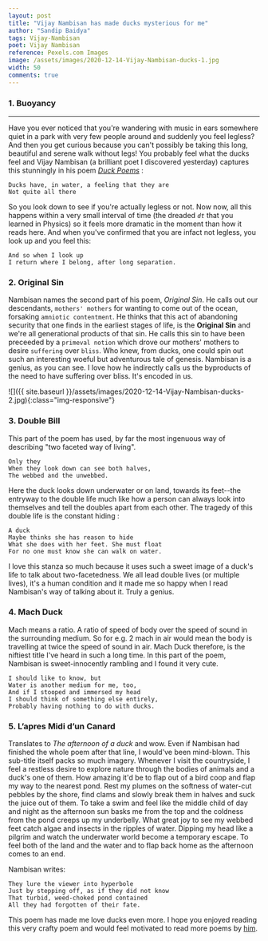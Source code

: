 ```yaml
---
layout: post
title: "Vijay Nambisan has made ducks mysterious for me"
author: "Sandip Baidya"
tags: Vijay-Nambisan
poet: Vijay Nambisan
reference: Pexels.com Images
image: /assets/images/2020-12-14-Vijay-Nambisan-ducks-1.jpg
width: 50
comments: true
---
```


###  1. Buoyancy
---------
Have you ever noticed that you're wandering with music in ears somewhere quiet in a park with very few people around and suddenly you feel legless? And then you get curious because you can't possibly be taking this long, beautiful and serene walk without legs! You probably feel what the ducks feel and Vijay Nambisan (a brilliant poet I discovered yesterday) captures this stunningly in his poem *[Duck Poems](http://poetry.sangamhouse.org/2016/07/duck-poems-by-vijay-nambisan/)* :

	Ducks have, in water, a feeling that they are  
	Not quite all there

So you look down to see if you're actually legless or not. Now now, all this happens within a very small interval of time (the dreaded *``dt``* that you learned in Physics)  so it feels more dramatic in the moment than how it reads here.
And when you've confirmed that you are infact not legless, you look up and you feel this:

	And so when I look up  
	I return where I belong, after long separation.

### 2. Original Sin

Nambisan names the second part of his poem, *Original Sin*. He calls out our descendants, ``mothers' mothers`` for wanting to come out of the ocean, forsaking ``amniotic contentment``. He thinks that this act of abandoning security that one finds in the earliest stages of life, is the **Original Sin** and we're all generational products of that sin. He calls this sin to have been preceeded by a ``primeval notion`` which drove our mothers' mothers to desire ``suffering`` over ``bliss``. Who knew, from ducks, one could spin out such an interesting woeful but adventurous tale of genesis. Nambisan is a genius, as you can see. I love how he indirectly calls us the byproducts of the need to have suffering over bliss. It's encoded in us. 

![]({{ site.baseurl }}/assets/images/2020-12-14-Vijay-Nambisan-ducks-2.jpg){:class="img-responsive"}

### 3. Double Bill

This part of the poem has used, by far the most ingenuous way of describing "two faceted way of living". 

	Only they  
	When they look down can see both halves,  
	The webbed and the unwebbed.

Here the duck looks down underwater or on land, towards its feet--the entryway to the double life much like how a person can always look into themselves and tell the doubles apart from each other. The tragedy of this double life is the constant hiding :

	A duck  
	Maybe thinks she has reason to hide  
	What she does with her feet. She must float  
	For no one must know she can walk on water.

I love this stanza so much because it uses such a sweet image of a duck's life to talk about two-facetedness. We all lead double lives (or multiple lives), it's a human condition and it made me so happy when I read Nambisan's way of talking about it. Truly a genius. 

### 4. Mach Duck

Mach means a ratio. A ratio of speed of body over the speed of sound in the surrounding medium. So for e.g. 2 mach in air would mean the body is travelling at twice the speed of sound in air. Mach Duck therefore, is the niftiest title I've heard in such a long time. In this part of the poem, Nambisan is sweet-innocently rambling and I found it very cute. 

	I should like to know, but  
	Water is another medium for me, too,  
	And if I stooped and immersed my head  
	I should think of something else entirely,  
	Probably having nothing to do with ducks. 

### 5. L’apres Midi d’un Canard

Translates to *The afternoon of a duck* and wow. Even if Nambisan had finished the whole poem after that line, I would've been mind-blown. This sub-title itself packs so much imagery. Whenever I visit the countryside, I feel a restless desire to explore nature through the bodies of animals and a duck's one of them. How amazing it'd be to flap out of a bird coop and flap my way to the nearest pond. Rest my plumes on the softness of water-cut pebbles by the shore, find clams and slowly break them in halves and suck the juice out of them. To take a swim and feel like the middle child of day and night as the afternoon sun basks me from the top and the coldness from the pond creeps up my underbelly. What great joy to see my webbed feet catch algae and insects in the ripples of water. Dipping my head like a pilgrim and watch the underwater world become a temporary escape. To feel both of the land and the water and to flap back home as the afternoon comes to an end.

Nambisan writes: 

	They lure the viewer into hyperbole  
	Just by stepping off, as if they did not know  
	That turbid, weed-choked pond contained  
	All they had forgotten of their fate.

This poem has made me love ducks even more. I hope you enjoyed reading this very crafty poem and would feel motivated to read more poems by [him](https://scroll.in/article/909672/a-collection-of-vijay-nambisans-poems-allows-us-the-opportunity-to-reframe-his-legacy). 